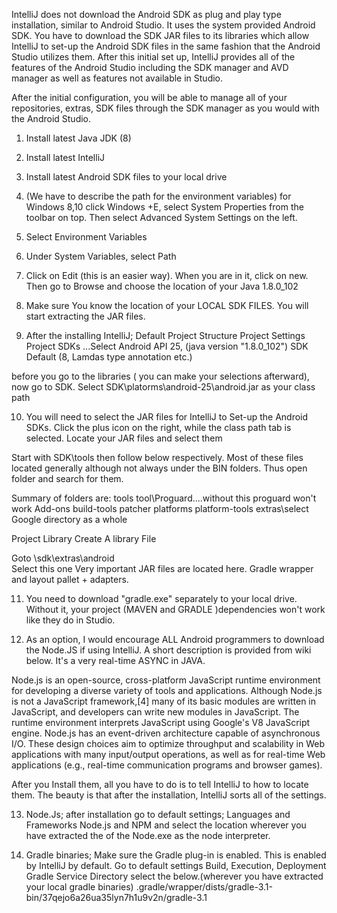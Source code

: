 IntelliJ does not download the Android SDK as plug and play type installation, similar to Android Studio. It uses the system provided Android SDK. You have to download the SDK JAR files to its libraries which allow IntelliJ to set-up the Android SDK files in the same fashion that the Android Studio utilizes them. After this initial set up, IntelliJ provides all of the features of the Android Studio including the SDK manager and AVD manager as well as features not available in Studio.

After the initial configuration, you will be able to manage all of your repositories, extras, SDK files through the SDK manager as you would with the Android Studio. 

1) Install latest Java JDK (8)

2) Install latest IntelliJ

3) Install latest Android SDK files to your local drive

4) (We have to describe the path for the environment variables) for Windows 8,10 click Windows +E, select System Properties from the toolbar on top.  Then select Advanced System Settings on the left.

5) Select Environment Variables

6) Under System Variables, select Path

7) Click on Edit (this is an easier way). When you are in it, click on new.  Then go to Browse and choose the location of your Java 1.8.0_102

8) Make sure You know the location of your LOCAL SDK FILES. You will start extracting the JAR files.

9) After the installing IntelliJ;
         Default Project Structure
         Project Settings
         Project 
         SDKs ...Select Android API 25, (java version "1.8.0_102")
         SDK Default (8, Lamdas type annotation etc.)

before you go to the libraries ( you can make your selections afterward), now go to SDK. 
         Select SDK\platorms\android-25\android.jar    as your class path

10) You will need to select the JAR files for IntelliJ to Set-up the Android SDKs.
Click the plus icon on the right, while the class path tab is selected. Locate your JAR files and select them

Start with SDK\tools then follow below respectively.
Most of these files located generally although not always under the BIN folders. Thus open folder and search for them.

Summary of folders are:
tools
tool\Proguard....without this proguard won't work
Add-ons
build-tools
patcher
platforms
platform-tools
extras\select Google directory as a whole

Project Library
Create A library File

Goto \sdk\extras\android\
Select this one
Very important JAR files are located here. Gradle wrapper and layout pallet + adapters. 

11) You need to download "gradle.exe" separately to your local drive. Without it, your project (MAVEN and GRADLE )dependencies won't work like they do in Studio.

12) As an option, I would encourage ALL Android programmers to download the Node.JS if using IntelliJ. A short description is provided from wiki below. It's a very real-time ASYNC in JAVA.

Node.js is an open-source, cross-platform JavaScript runtime environment for developing a diverse variety of tools and applications. Although Node.js is not a JavaScript framework,[4] many of its basic modules are written in JavaScript, and developers can write new modules in JavaScript. The runtime environment interprets JavaScript using Google's V8 JavaScript engine.
Node.js has an event-driven architecture capable of asynchronous I/O. These design choices aim to optimize throughput and scalability in Web applications with many input/output operations, as well as for real-time Web applications (e.g., real-time communication programs and browser games).

After you Install them, all you have to do is to tell IntelliJ to how to locate them. The beauty is that after the installation, IntelliJ sorts all of the settings.

13) Node.Js; after installation go to default settings;
Languages and Frameworks
Node.js and NPM
and select the location wherever you have extracted the of the Node.exe as the node interpreter.

14) Gradle binaries;
Make sure the Gradle plug-in is enabled. This is enabled by IntelliJ by default.
Go to default settings 
      Build, Execution, Deployment
                Gradle      Service Directory  select the below.(wherever you have extracted your local gradle binaries) 
.gradle/wrapper/dists/gradle-3.1-bin/37qejo6a26ua35lyn7h1u9v2n/gradle-3.1












 

     
         
           






